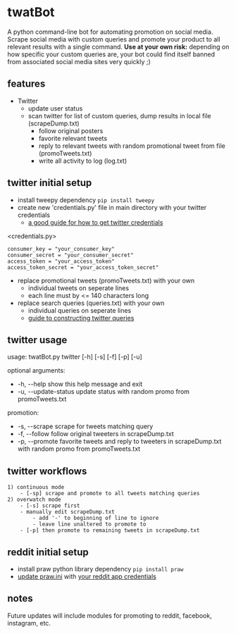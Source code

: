 # twatBot
A python command-line bot for automating promotion on social media. Scrape social media with custom queries and promote your product to all relevant results with a single command. <b>Use at your own risk:</b> depending on how specific your custom queries are, your bot could find itself banned from associated social media sites very quickly ;)

## features
- Twitter
	- update user status
	- scan twitter for list of custom queries, dump results in local file (scrapeDump.txt)
		- follow original posters
		- favorite relevant tweets
		- reply to relevant tweets with random promotional tweet from file (promoTweets.txt)
		- write all activity to log (log.txt)
 
## twitter initial setup
- install tweepy dependency `pip install tweepy`
- create new 'credentials.py' file in main directory with your twitter credentials
	- <a href="https://www.digitalocean.com/community/tutorials/how-to-create-a-twitterbot-with-python-3-and-the-tweepy-library">a good guide for how to get twitter credentials</a>

<credentials.py>
```
consumer_key = "your_consumer_key"
consumer_secret = "your_consumer_secret"
access_token = "your_access_token"
access_token_secret = "your_access_token_secret"
```

- replace promotional tweets (promoTweets.txt) with your own
	- individual tweets on seperate lines
	- each line must by <= 140 characters long
- replace search queries (queries.txt) with your own
	- individual queries on seperate lines
	- <a href="https://dev.twitter.com/rest/public/search">guide to constructing twitter queries</a>

## twitter usage
usage: twatBot.py twitter [-h] [-s] [-f] [-p] [-u]

optional arguments:
- -h, --help           		show this help message and exit
- -u, --update-status update status with random promo from promoTweets.txt

promotion:
- -s, --scrape       		scrape for tweets matching query
- -f, --follow         		follow original tweeters in scrapeDump.txt
- -p, --promote        	favorite tweets and reply to tweeters in scrapeDump.txt with random promo from promoTweets.txt

## twitter workflows
    1) continuous mode
		- [-sp] scrape and promote to all tweets matching queries
    2) overwatch mode
		- [-s] scrape first
		- manually edit scrapeDump.txt
			- add '-' to beginning of line to ignore
			- leave line unaltered to promote to
		- [-p] then promote to remaining tweets in scrapeDump.txt


## reddit initial setup
- install praw python library dependency `pip install praw`
- <a href="https://praw.readthedocs.io/en/v4.0.0/getting_started/configuration/prawini.html">update praw.ini</a> with <a href="http://pythonforengineers.com/build-a-reddit-bot-part-1/">your reddit app credentials</a>

## notes
Future updates will include modules for promoting to reddit, facebook, instagram, etc.